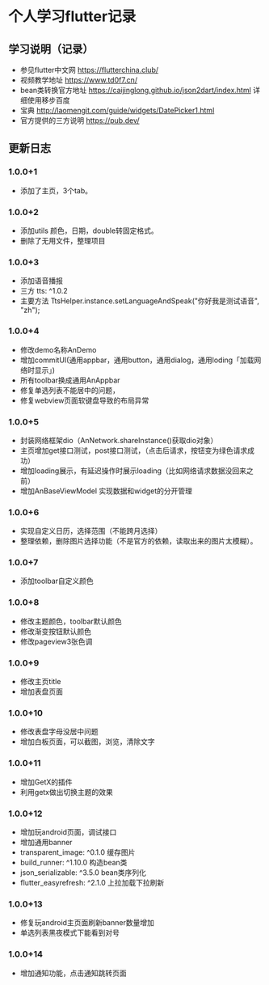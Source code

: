 # 个人学习flutter记录

[comment]: <> (## 添加依赖)

[comment]: <> (```)

[comment]: <> (intl: ^0.16.1)

[comment]: <> (```)


## 学习说明（记录）

+ 参见flutter中文网 https://flutterchina.club/
+ 视频教学地址 https://www.td0f7.cn/
+ bean类转换官方地址 https://caijinglong.github.io/json2dart/index.html 详细使用移步百度
+ 宝典 http://laomengit.com/guide/widgets/DatePicker1.html
+ 官方提供的三方说明 https://pub.dev/

## 更新日志

### 1.0.0+1

+ 添加了主页，3个tab。


### 1.0.0+2

+ 添加utils 颜色，日期，double转固定格式。
+ 删除了无用文件，整理项目


### 1.0.0+3

+ 添加语音播报
+ 三方 tts: ^1.0.2
+ 主要方法 TtsHelper.instance.setLanguageAndSpeak("你好我是测试语音", "zh");


### 1.0.0+4

+ 修改demo名称AnDemo
+ 增加commitUI(通用appbar，通用button，通用dialog，通用loding「加载网络时显示」)
+ 所有toolbar换成通用AnAppbar
+ 修复单选列表不能居中的问题，
+ 修复webview页面软键盘导致的布局异常


### 1.0.0+5

+ 封装网络框架dio（AnNetwork.shareInstance()获取dio对象）
+ 主页增加get接口测试，post接口测试，（点击后请求，按钮变为绿色请求成功）
+ 增加loading展示，有延迟操作时展示loading（比如网络请求数据没回来之前）
+ 增加AnBaseViewModel   实现数据和widget的分开管理


### 1.0.0+6

+ 实现自定义日历，选择范围（不能跨月选择）
+ 整理依赖，删除图片选择功能（不是官方的依赖，读取出来的图片太模糊）。

### 1.0.0+7

+ 添加toolbar自定义颜色

### 1.0.0+8

+ 修改主题颜色，toolbar默认颜色
+ 修改渐变按钮默认颜色
+ 修改pageview3张色调

### 1.0.0+9

+ 修改主页title
+ 增加表盘页面

### 1.0.0+10

+ 修改表盘字母没居中问题
+ 增加白板页面，可以截图，浏览，清除文字

### 1.0.0+11

+ 增加GetX的插件
+ 利用getx做出切换主题的效果

### 1.0.0+12

+ 增加玩android页面，调试接口
+ 增加通用banner
+   transparent_image: ^0.1.0  缓存图片
+   build_runner: ^1.10.0    构造bean类
+   json_serializable: ^3.5.0    bean类序列化
+   flutter_easyrefresh: ^2.1.0    上拉加载下拉刷新

### 1.0.0+13

+ 修复玩android主页面刷新banner数量增加
+ 单选列表黑夜模式下能看到对号


### 1.0.0+14

+ 增加通知功能，点击通知跳转页面






